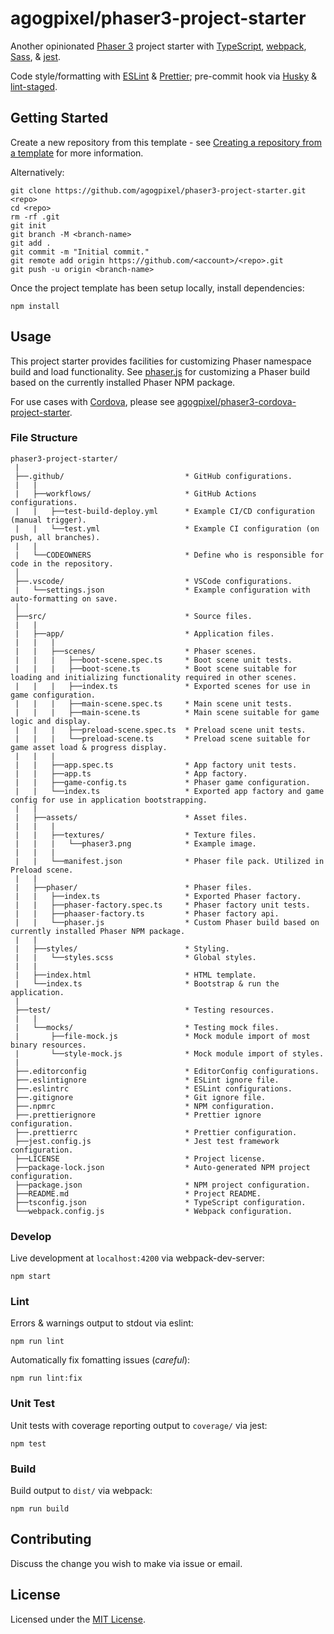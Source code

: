 # agogpixel/phaser3-project-starter

Another opinionated [Phaser 3](https://github.com/photonstorm/phaser) project starter with [TypeScript](https://www.typescriptlang.org/), [webpack](https://webpack.js.org/), [Sass](https://sass-lang.com/), & [jest](https://jestjs.io/).

Code style/formatting with [ESLint](https://eslint.org/) & [Prettier](https://prettier.io/); pre-commit hook via [Husky](https://typicode.github.io/husky) & [lint-staged](https://github.com/okonet/lint-staged).

## Getting Started

Create a new repository from this template - see [Creating a repository from a template](https://docs.github.com/en/github/creating-cloning-and-archiving-repositories/creating-a-repository-on-github/creating-a-repository-from-a-template) for more information.

Alternatively:

```shell
git clone https://github.com/agogpixel/phaser3-project-starter.git <repo>
cd <repo>
rm -rf .git
git init
git branch -M <branch-name>
git add .
git commit -m "Initial commit."
git remote add origin https://github.com/<account>/<repo>.git
git push -u origin <branch-name>
```

Once the project template has been setup locally, install dependencies:

```shell
npm install
```

## Usage

This project starter provides facilities for customizing Phaser namespace build and load functionality. See [phaser.js](./src/phaser/phaser.js) for customizing a Phaser build based on the currently installed Phaser NPM package.

For use cases with [Cordova](https://cordova.apache.org/), please see [agogpixel/phaser3-cordova-project-starter](https://github.com/agogpixel/phaser3-cordova-project-starter).

### File Structure

```text
phaser3-project-starter/
 |
 ├──.github/                           * GitHub configurations.
 |   |
 |   ├──workflows/                     * GitHub Actions configurations.
 |   |   ├──test-build-deploy.yml      * Example CI/CD configuration (manual trigger).
 |   |   └──test.yml                   * Example CI configuration (on push, all branches).
 |   |
 |   └──CODEOWNERS                     * Define who is responsible for code in the repository.
 │
 ├──.vscode/                           * VSCode configurations.
 |   └──settings.json                  * Example configuration with auto-formatting on save.
 │
 ├──src/                               * Source files.
 |   |
 |   ├──app/                           * Application files.
 |   |   |
 |   |   ├──scenes/                    * Phaser scenes.
 |   |   |   ├──boot-scene.spec.ts     * Boot scene unit tests.
 |   |   |   ├──boot-scene.ts          * Boot scene suitable for loading and initializing functionality required in other scenes.
 |   |   |   ├──index.ts               * Exported scenes for use in game configuration.
 |   |   |   ├──main-scene.spec.ts     * Main scene unit tests.
 |   |   |   ├──main-scene.ts          * Main scene suitable for game logic and display.
 |   |   |   ├──preload-scene.spec.ts  * Preload scene unit tests.
 |   |   |   └──preload-scene.ts       * Preload scene suitable for game asset load & progress display.
 |   |   |
 |   |   ├──app.spec.ts                * App factory unit tests.
 |   |   ├──app.ts                     * App factory.
 |   |   ├──game-config.ts             * Phaser game configuration.
 |   |   └──index.ts                   * Exported app factory and game config for use in application bootstrapping.
 |   |
 |   ├──assets/                        * Asset files.
 |   |   |
 |   |   ├──textures/                  * Texture files.
 |   |   |   └──phaser3.png            * Example image.
 |   |   |
 |   |   └──manifest.json              * Phaser file pack. Utilized in Preload scene.
 |   |
 |   ├──phaser/                        * Phaser files.
 |   |   ├──index.ts                   * Exported Phaser factory.
 |   |   ├──phaser-factory.spec.ts     * Phaser factory unit tests.
 |   |   ├──phaaser-factory.ts         * Phaser factory api.
 |   |   └──phaser.js                  * Custom Phaser build based on currently installed Phaser NPM package.
 |   |
 |   ├──styles/                        * Styling.
 |   |   └──styles.scss                * Global styles.
 |   |
 |   ├──index.html                     * HTML template.
 |   └──index.ts                       * Bootstrap & run the application.
 |
 ├──test/                              * Testing resources.
 |   |
 |   └──mocks/                         * Testing mock files.
 |       ├──file-mock.js               * Mock module import of most binary resources.
 |       └──style-mock.js              * Mock module import of styles.
 |
 ├──.editorconfig                      * EditorConfig configurations.
 ├──.eslintignore                      * ESLint ignore file.
 ├──.eslintrc                          * ESLint configurations.
 ├──.gitignore                         * Git ignore file.
 ├──.npmrc                             * NPM configuration.
 ├──.prettierignore                    * Prettier ignore configuration.
 ├──.prettierrc                        * Prettier configuration.
 ├──jest.config.js                     * Jest test framework configuration.
 ├──LICENSE                            * Project license.
 ├──package-lock.json                  * Auto-generated NPM project configuration.
 ├──package.json                       * NPM project configuration.
 ├──README.md                          * Project README.
 ├──tsconfig.json                      * TypeScript configuration.
 └──webpack.config.js                  * Webpack configuration.
```

### Develop

Live development at `localhost:4200` via webpack-dev-server:

```shell
npm start
```

### Lint

Errors & warnings output to stdout via eslint:

```shell
npm run lint
```

Automatically fix fomatting issues (_careful_):

```shell
npm run lint:fix
```

### Unit Test

Unit tests with coverage reporting output to `coverage/` via jest:

```shell
npm test
```

### Build

Build output to `dist/` via webpack:

```shell
npm run build
```

## Contributing

Discuss the change you wish to make via issue or email.

## License

Licensed under the [MIT License](./LICENSE).
